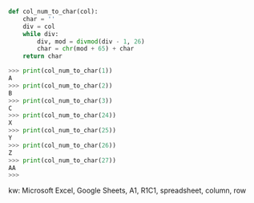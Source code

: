```python
def col_num_to_char(col):
    char = ''
    div = col
    while div:
        div, mod = divmod(div - 1, 26)
        char = chr(mod + 65) + char
    return char
```
```python
>>> print(col_num_to_char(1))
A
>>> print(col_num_to_char(2))
B
>>> print(col_num_to_char(3))
C
>>> print(col_num_to_char(24))
X
>>> print(col_num_to_char(25))
Y
>>> print(col_num_to_char(26))
Z
>>> print(col_num_to_char(27))
AA
>>>
```
kw: Microsoft Excel, Google Sheets, A1, R1C1, spreadsheet, column, row